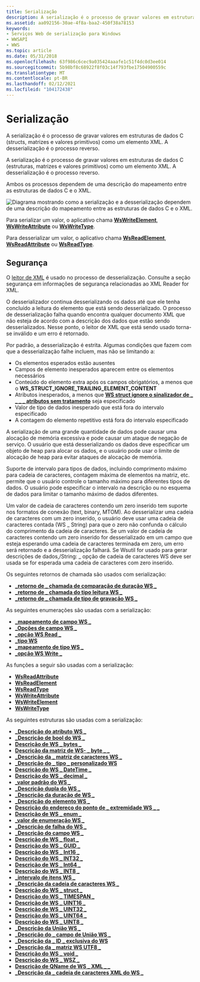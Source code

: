 ```yaml
---
title: Serialização
description: A serialização é o processo de gravar valores em estruturas de dados C (structs, matrizes e valores primitivos) como um elemento XML. A desserialização é o processo reverso.
ms.assetid: aa092156-30ae-4f8a-baa2-450f38a78153
keywords:
- Serviços Web de serialização para Windows
- WWSAPI
- WWS
ms.topic: article
ms.date: 05/31/2018
ms.openlocfilehash: 63f986c6cec9a035424aaafe1c51f4dc0d3ee014
ms.sourcegitcommit: 5b98bf8c68922f8f03c14f793fbe17504900559c
ms.translationtype: MT
ms.contentlocale: pt-BR
ms.lasthandoff: 02/12/2021
ms.locfileid: "104172438"
---
```

# <a name="serialization"></a>Serialização

A serialização é o processo de gravar valores em estruturas de dados C (structs, matrizes e valores primitivos) como um elemento XML. A desserialização é o processo reverso.


A serialização é o processo de gravar valores em estruturas de dados C (estruturas, matrizes e valores primitivos) como um elemento XML. A desserialização é o processo reverso.

Ambos os processos dependem de uma descrição do mapeamento entre as estruturas de dados C e o XML.

![Diagrama mostrando como a serialização e a desserialização dependem de uma descrição do mapeamento entre as estruturas de dados C e o XML.](images/xmlmapping.png)

Para serializar um valor, o aplicativo chama [**WsWriteElement**](/windows/desktop/api/WebServices/nf-webservices-wswriteelement), [**WsWriteAttribute**](/windows/desktop/api/WebServices/nf-webservices-wswriteattribute) ou [**WsWriteType**](/windows/desktop/api/WebServices/nf-webservices-wswritetype).

Para desserializar um valor, o aplicativo chama [**WsReadElement**](/windows/desktop/api/WebServices/nf-webservices-wsreadelement), [**WsReadAttribute**](/windows/desktop/api/WebServices/nf-webservices-wsreadattribute) ou [**WsReadType**](/windows/desktop/api/WebServices/nf-webservices-wsreadtype).

## <a name="security"></a>Segurança

O [leitor de XML](xml-reader.md) é usado no processo de desserialização. Consulte a seção segurança em informações de segurança relacionadas ao XML Reader for XML.

O desserializador continua desserializando os dados até que ele tenha concluído a leitura do elemento que está sendo desserializado. O processo de desserialização falha quando encontra qualquer documento XML que não esteja de acordo com a descrição dos dados que estão sendo desserializados. Nesse ponto, o leitor de XML que está sendo usado torna-se inválido e um erro é retornado.

Por padrão, a desserialização é estrita. Algumas condições que fazem com que a desserialização falhe incluem, mas não se limitando a:

-   Os elementos esperados estão ausentes
-   Campos de elemento inesperados aparecem entre os elementos necessários
-   Conteúdo do elemento extra após os campos obrigatórios, a menos que o **WS_STRUCT_IGNORE_TRAILING_ELEMENT_CONTENT**
-   Atributos inesperados, a menos que [**WS struct ignore o sinalizador de \_ \_ \_ \_ atributos sem tratamento**](https://msdn.microsoft.com/library/Dd323454(v=VS.85).aspx) seja especificado
-   Valor de tipo de dados inesperado que está fora do intervalo especificado
-   A contagem do elemento repetitivo está fora do intervalo especificado

A serialização de uma grande quantidade de dados pode causar uma alocação de memória excessiva e pode causar um ataque de negação de serviço. O usuário que está desserializando os dados deve especificar um objeto de heap para alocar os dados, e o usuário pode usar o limite de alocação de heap para evitar ataques de alocação de memória.

Suporte de intervalo para tipos de dados, incluindo comprimento máximo para cadeia de caracteres, contagem máxima de elementos na matriz, etc. permite que o usuário controle o tamanho máximo para diferentes tipos de dados. O usuário pode especificar o intervalo na descrição ou no esquema de dados para limitar o tamanho máximo de dados diferentes.

Um valor de cadeia de caracteres contendo um zero inserido tem suporte nos formatos de conexão (text, binary, MTOM). Ao desserializar uma cadeia de caracteres com um zero inserido, o usuário deve usar uma cadeia de caracteres contada (WS \_ String) para que o zero não confunda o cálculo do comprimento da cadeia de caracteres. Se um valor de cadeia de caracteres contendo um zero inserido for desserializado em um campo que esteja esperando uma cadeia de caracteres terminada em zero, um erro será retornado e a desserialização falhará. Se Wsutil for usado para gerar descrições de dados,/String: \_ opção de cadeia de caracteres WS deve ser usada se for esperada uma cadeia de caracteres com zero inserido.

Os seguintes retornos de chamada são usados com serialização:

-   [**\_retorno de \_ chamada de comparação de duração WS \_**](/windows/desktop/api/WebServices/nc-webservices-ws_duration_comparison_callback)
-   [**\_retorno de \_ chamada do tipo leitura WS \_**](/windows/desktop/api/WebServices/nc-webservices-ws_read_type_callback)
-   [**\_retorno de \_ chamada de tipo de gravação WS \_**](/windows/desktop/api/WebServices/nc-webservices-ws_write_type_callback)

As seguintes enumerações são usadas com a serialização:

-   [**\_mapeamento de campo WS \_**](/windows/desktop/api/WebServices/ne-webservices-ws_field_mapping)
-   [**\_Opções de campo WS \_**](/windows/win32/api/webservices/ne-webservices-ws_xml_reader_encoding_type)
-   [**\_opção WS Read \_**](/windows/desktop/api/WebServices/ne-webservices-ws_read_option)
-   [**\_tipo WS**](/windows/desktop/api/WebServices/ne-webservices-ws_type)
-   [**\_mapeamento de tipo WS \_**](/windows/desktop/api/WebServices/ne-webservices-ws_type_mapping)
-   [**\_opção WS Write \_**](/windows/desktop/api/WebServices/ne-webservices-ws_write_option)

As funções a seguir são usadas com a serialização:

-   [**WsReadAttribute**](/windows/desktop/api/WebServices/nf-webservices-wsreadattribute)
-   [**WsReadElement**](/windows/desktop/api/WebServices/nf-webservices-wsreadelement)
-   [**WsReadType**](/windows/desktop/api/WebServices/nf-webservices-wsreadtype)
-   [**WsWriteAttribute**](/windows/desktop/api/WebServices/nf-webservices-wswriteattribute)
-   [**WsWriteElement**](/windows/desktop/api/WebServices/nf-webservices-wswriteelement)
-   [**WsWriteType**](/windows/desktop/api/WebServices/nf-webservices-wswritetype)

As seguintes estruturas são usadas com a serialização:

-   [**\_Descrição do atributo WS \_**](/windows/desktop/api/WebServices/ns-webservices-ws_attribute_description)
-   [**\_Descrição de bool do WS \_**](/windows/desktop/api/WebServices/ns-webservices-ws_bool_description)
-   [**Descrição de WS \_ bytes \_**](/windows/desktop/api/WebServices/ns-webservices-ws_bytes_description)
-   [**Descrição da matriz de WS- \_ byte \_ \_**](/windows/desktop/api/WebServices/ns-webservices-ws_byte_array_description)
-   [**\_Descrição da \_ matriz de caracteres WS \_**](/windows/desktop/api/WebServices/ns-webservices-ws_char_array_description)
-   [**\_Descrição do \_ tipo \_ personalizado WS**](/windows/desktop/api/WebServices/ns-webservices-ws_custom_type_description)
-   [**Descrição do WS \_ DateTime \_**](/windows/desktop/api/WebServices/ns-webservices-ws_datetime_description)
-   [**Descrição do WS \_ decimal \_**](/windows/desktop/api/WebServices/ns-webservices-ws_decimal_description)
-   [**\_valor padrão do WS \_**](/windows/desktop/api/WebServices/ns-webservices-ws_default_value)
-   [**\_Descrição dupla do WS \_**](/windows/desktop/api/WebServices/ns-webservices-ws_double_description)
-   [**\_Descrição da duração de WS \_**](/windows/desktop/api/WebServices/ns-webservices-ws_duration_description)
-   [**\_Descrição do elemento WS \_**](/windows/desktop/api/WebServices/ns-webservices-ws_element_description)
-   [**Descrição do endereço do ponto de \_ extremidade WS \_ \_**](/windows/desktop/api/WebServices/ns-webservices-ws_endpoint_address_description)
-   [**Descrição de WS \_ enum \_**](/windows/desktop/api/WebServices/ns-webservices-ws_enum_description)
-   [**\_valor de enumeração WS \_**](/windows/desktop/api/WebServices/ns-webservices-ws_enum_value)
-   [**\_Descrição de falha do WS \_**](/windows/desktop/api/WebServices/ns-webservices-ws_fault_description)
-   [**\_Descrição do campo WS \_**](/windows/desktop/api/WebServices/ns-webservices-ws_field_description)
-   [**Descrição de WS \_ float \_**](/windows/desktop/api/WebServices/ns-webservices-ws_float_description)
-   [**Descrição do WS \_ GUID \_**](/windows/desktop/api/WebServices/ns-webservices-ws_guid_description)
-   [**Descrição do WS \_ Int16 \_**](/windows/desktop/api/WebServices/ns-webservices-ws_int16_description)
-   [**Descrição do WS \_ INT32 \_**](/windows/desktop/api/WebServices/ns-webservices-ws_int32_description)
-   [**Descrição de WS \_ Int64 \_**](/windows/desktop/api/WebServices/ns-webservices-ws_int64_description)
-   [**Descrição do WS \_ INT8 \_**](/windows/desktop/api/WebServices/ns-webservices-ws_int8_description)
-   [**\_intervalo de itens WS \_**](/windows/desktop/api/WebServices/ns-webservices-ws_item_range)
-   [**\_Descrição da cadeia de caracteres WS \_**](/windows/desktop/api/WebServices/ns-webservices-ws_string_description)
-   [**Descrição do WS \_ struct \_**](/windows/desktop/api/WebServices/ns-webservices-ws_struct_description)
-   [**Descrição do WS \_ TIMESPAN \_**](/windows/desktop/api/WebServices/ns-webservices-ws_timespan_description)
-   [**Descrição de WS \_ UINT16 \_**](/windows/desktop/api/WebServices/ns-webservices-ws_uint16_description)
-   [**Descrição de WS \_ UINT32 \_**](/windows/desktop/api/WebServices/ns-webservices-ws_uint32_description)
-   [**Descrição do WS \_ UINT64 \_**](/windows/desktop/api/WebServices/ns-webservices-ws_uint64_description)
-   [**Descrição do WS \_ UINT8 \_**](/windows/desktop/api/WebServices/ns-webservices-ws_uint8_description)
-   [**\_Descrição da União WS \_**](/windows/desktop/api/WebServices/ns-webservices-ws_union_description)
-   [**\_Descrição do \_ campo de União WS \_**](/windows/desktop/api/WebServices/ns-webservices-ws_union_field_description)
-   [**\_Descrição da \_ ID \_ exclusiva do WS**](/windows/desktop/api/WebServices/ns-webservices-ws_unique_id_description)
-   [**\_Descrição da \_ matriz WS UTF8 \_**](/windows/desktop/api/WebServices/ns-webservices-ws_utf8_array_description)
-   [**Descrição do WS \_ void \_**](/windows/desktop/api/WebServices/ns-webservices-ws_void_description)
-   [**Descrição do WS \_ WSZ \_**](/windows/desktop/api/WebServices/ns-webservices-ws_wsz_description)
-   [**Descrição de QName de WS \_ XML \_ \_**](/windows/desktop/api/WebServices/ns-webservices-ws_xml_qname_description)
-   [**\_Descrição da \_ cadeia de caracteres XML do WS \_**](/windows/desktop/api/WebServices/ns-webservices-ws_xml_string_description)

 

 




